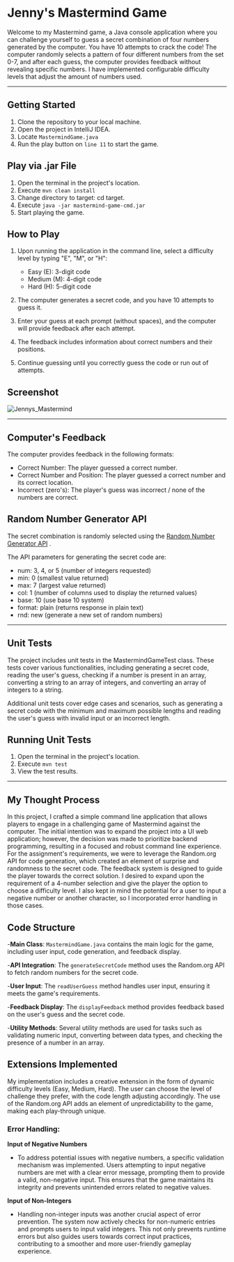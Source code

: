 # Jenny's Mastermind Game
Welcome to my Mastermind game, a Java console application where you can challenge yourself to guess a secret combination of four numbers generated by the computer. You have 10 attempts to crack the code! The computer randomly selects a pattern of four different numbers from the set 0-7, and after each guess, the computer provides feedback without revealing specific numbers.
I have implemented configurable difficulty levels that adjust the amount of numbers used.

________

## Getting Started
1. Clone the repository to your local machine.
2. Open the project in IntelliJ IDEA.
3. Locate `MastermindGame.java`
4. Run the play button on `line 11` to start the game.

## Play via .jar File
1. Open the terminal in the project's location.
2. Execute `mvn clean install`
3. Change directory to target: cd target.
4. Execute `java -jar mastermind-game-cmd.jar`
5. Start playing the game.

## How to Play

1. Upon running the application in the command line, select a difficulty level by typing "E", "M", or "H":

   - Easy (E): 3-digit code
   - Medium (M): 4-digit code
   - Hard (H): 5-digit code

2. The computer generates a secret code, and you have 10 attempts to guess it.
3. Enter your guess at each prompt (without spaces), and the computer will provide feedback after each attempt.
4. The feedback includes information about correct numbers and their positions.
5. Continue guessing until you correctly guess the code or run out of attempts.

## Screenshot

![Jennys_Mastermind](https://github.com/jenaecodes/Mastermind-Game/assets/89617621/47609aa0-39bc-46a6-ab33-f13350a10e4a)

________
## Computer's Feedback
The computer provides feedback in the following formats:

- Correct Number: The player guessed a correct number.
- Correct Number and Position: The player guessed a correct number and its correct location.
- Incorrect (zero's): The player's guess was incorrect / none of the numbers are correct.

## Random Number Generator API
The secret combination is randomly selected using the [Random Number Generator API](https://www.random.org/integers)
.

The API parameters for generating the secret code are:

- num: 3, 4, or 5 (number of integers requested)
- min: 0 (smallest value returned)
- max: 7 (largest value returned)
- col: 1 (number of columns used to display the returned values)
- base: 10 (use base 10 system)
- format: plain (returns response in plain text)
- rnd: new (generate a new set of random numbers)

________

## Unit Tests
The project includes unit tests in the MastermindGameTest class. These tests cover various functionalities, including generating a secret code, reading the user's guess, checking if a number is present in an array, converting a string to an array of integers, and converting an array of integers to a string.

Additional unit tests cover edge cases and scenarios, such as generating a secret code with the minimum and maximum possible lengths and reading the user's guess with invalid input or an incorrect length.

## Running Unit Tests
1. Open the terminal in the project's location.
2. Execute `mvn test`
3. View the test results.

________

## My Thought Process
In this project, I crafted a simple command line application that allows players to engage in a challenging game of Mastermind against the computer. The initial intention was to expand the project into a UI web application; however, the decision was made to prioritize backend programming, resulting in a focused and robust command line experience. For the assignment's requirements, we were to leverage the Random.org API for code generation, which created an element of surprise and randomness to the secret code. The feedback system is designed to guide the player towards the correct solution. I desired to expand upon the requirement of a 4-number selection and give the player the option to choose a difficulty level. I also kept in mind the potential for a user to input a negative number or another character, so I incorporated error handling in those cases. 

## Code Structure
-**Main Class**: `MastermindGame.java` contains the main logic for the game, including user input, code generation, and feedback display.

-**API Integration**: The `generateSecretCode` method uses the Random.org API to fetch random numbers for the secret code.

-**User Input**: The `readUserGuess` method handles user input, ensuring it meets the game's requirements.

-**Feedback Display**: The `displayFeedback` method provides feedback based on the user's guess and the secret code.

-**Utility Methods**: Several utility methods are used for tasks such as validating numeric input, converting between data types, and checking the presence of a number in an array.

## Extensions Implemented
My implementation includes a creative extension in the form of dynamic difficulty levels (Easy, Medium, Hard). The user can choose the level of challenge they prefer, with the code length adjusting accordingly. The use of the Random.org API adds an element of unpredictability to the game, making each play-through unique.

### Error Handling:

**Input of Negative Numbers**
   - To address potential issues with negative numbers, a specific validation mechanism was implemented. Users attempting to input negative numbers are met with a clear error message, prompting them to provide a valid, non-negative input. This ensures that the game maintains its integrity and prevents unintended errors related to negative values.

**Input of Non-Integers**
   - Handling non-integer inputs was another crucial aspect of error prevention. The system now actively checks for non-numeric entries and prompts users to input valid integers. This not only prevents runtime errors but also guides users towards correct input practices, contributing to a smoother and more user-friendly gameplay experience.
